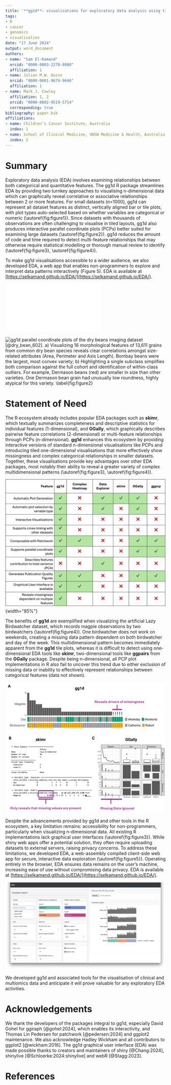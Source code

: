 ```yaml
---
title: '**gg1d**: visualizations for exploratory data analysis using tiled one-dimensional graphics and parallel coordinate plots'
tags:
- R
- cancer
- genomics
- visualisation
date: "17 June 2024"
output: word_document
authors:
- name: "Sam El-Kamand"
  orcid: "0000-0003-2270-8088"
  affiliation: 1
- name: Julian M.W. Quinn
  orcid: "0000-0001-9674-9646"
  affiliation: 1
- name: Mark J. Cowley
  affiliation: 1, 2
  orcid: "0000-0002-9519-5714"
  corresponding: true
bibliography: paper.bib
affiliations:
- name: Children’s Cancer Institute, Australia
  index: 1
- name: School of Clinical Medicine, UNSW Medicine & Health, Australia
  index: 2
---
```


# Summary

Exploratory data analysis (EDA) involves examining relationships between both categorical and quantitative features. The gg1d R package streamlines EDA by providing two turnkey approaches to visualising n-dimensional data which can graphically reveal correlative or associative relationships between 2 or more features. For small datasets (n<1000), gg1d can represent all dataset features as distinct, vertically aligned bar or tile plots, with plot types auto-selected based on whether variables are categorical or numeric (\autoref{fig:figure1}). Since datasets with thousands of observations are often challenging to visualise in tiled layouts, gg1d also produces interactive parallel coordinate plots (PCPs) better suited for examining large datasets (\autoref{fig:figure2}). gg1d reduces the amount of code and time required to detect multi-feature relationships that may otherwise require statistical modelling or thorough manual review to identify (\autoref{fig:figure3}, \autoref{fig:figure4}).

To make gg1d visualisations accessible to a wider audience, we also developed EDA, a web app that enables non-programmers to explore and interpret data patterns interactively (Figure 5). EDA is available at [https://selkamand.github.io/EDA/](https://selkamand.github.io/EDA/). 


![**gg1d** visualizations of common datasets revealing: a) Petals of the *setosa* species of iris are drastically smaller than other iris species; b) The majority of individuals who perished during the Titanic disaster were adult males; c) *Gentoo* penguins from Biscoe Island have shallower bill depths than *Chinstrap* or *Adelie* penguins, despite their increased body mass. Exclamation marks indicate missing values. \label{fig:figure1}](figure1.pdf)

![**gg1d** parallel coordinate plots of the dry beans imaging dataset [@dry_bean_602]. a) Visualizing 16 morphological features of 13,611 grains from common dry bean species reveals clear correlations amongst size-related attributes (Area, Perimeter and Axis Length). Bombay beans were the largest, most convex variety; b) Highlighting a single subclass simplifies both comparison against the full cohort and identification of within-class outliers. For example, Dermason beans (red) are smaller in size than other varieties. One Dermason bean grain had unusually low roundness, highly atypical for this variety. \label{fig:figure2}](figure2PCP.png)


# Statement of Need

The R ecosystem already includes popular EDA packages such as **skimr**, which textually summarizes completeness and descriptive statistics for individual features (1-dimensional), and **GGally**, which graphically describes pairwise feature correlations (2-dimensional) or multi-feature relationships through PCPs (n-dimensional). **gg1d** enhances this ecosystem by providing interactive versions of standard n-dimensional visualisations like PCPs and introducing tiled one-dimensional visualisations that more effectively show missingness and complex categorical relationships in smaller datasets. Together, these visualisations provide key advantages over other EDA packages, most notably their ability to reveal a greater variety of complex multidimensional patterns (\autoref{fig:figure3}, \autoref{fig:figure4}). 

![Comparison of R packages that create visualisations commonly used for exploratory data analysis, including ComplexHeatmap [@Gu:2022], Data Explorer [@Cui:2024], skimr [@Waring:2022], GGally [Schloerke:2024] and ggpcp [@Vander:2023]. Due to documented reproducibility issues, ggpcp features could not be verified first-hand. \label{fig:figure3}](ComparisonTable.png){width="85%"}

The benefits of **gg1d** are exemplified when visualizing the artificial Lazy Birdwatcher dataset, which records magpie observations by two birdwatchers (\autoref{fig:figure4}). One birdwatcher does not work on weekends, creating a missing data pattern dependent on both birdwatcher and day of the week. This multidimensional pattern becomes immediately apparent from the **gg1d** tile plots, whereas it is difficult to detect using one-dimensional EDA tools like **skimr**, two-dimensional tools like **ggpairs** from the **GGally** package. Despite being n-dimensional, all PCP plot implementations in R also fail to uncover this trend due to either exclusion of missing data or inability to effectively represent relationships between categorical features (data not shown). 

![Visualisation of the Lazy Birdwatcher dataset using the **gg1d** package reveals a pattern of missingness dependent on multiple variables, Birdwatcher and Day (A). This pattern is difficult to detect using one-dimensional EDA tools like **skimr** (B) or two-dimensional tools like ggpairs from the **GGally** package (C). \label{fig:figure4}](figure4.png)

Despite the advancements provided by gg1d and other tools in the R ecosystem, a key limitation remains: accessibility for non-programmers, particularly when visualizing n-dimensional data. All existing R implementations lack graphical user interfaces (\autoref{fig:figure3}). While shiny web apps offer a potential solution, they often require uploading datasets to external servers, raising privacy concerns. To address these limitations, we developed EDA, a web-assembly compiled client-side web app for secure, interactive data exploration  (\autoref{fig:figure5}). Operating entirely in the browser, EDA ensures data remains on the user’s machine, increasing ease of use without compromising data privacy. EDA is available at [https://selkamand.github.io/EDA/](https://selkamand.github.io/EDA/). 

![Screenshot of **EDA**, a web-app providing a graphical user interface for code-free generation of **gg1d** visualisations. \label{fig:figure5}](figure5screenshot.png)

We developed gg1d and associated tools for the visualisation of clinical and multiomics data and anticipate it will prove valuable for any exploratory EDA activities. 

# Acknowledgements
We thank the developers of the packages integral to gg1d, especially David Gohel for ggiraph [@gohel:2024], which enables its interactivity, and Thomas Lin Pedersen for patchwork [@pedersen:2024] and ggplot2 maintenance. We also acknowledge Hadley Wickham and all contributors to ggplot2 [@wickham:2016]. The gg1d graphical user interface (EDA) was made possible thanks to creators and maintainers of shiny [@Chang:2024], shinylive [@Schloerke:2024:shinylive] and webR [@Stagg:2023]. 


# References